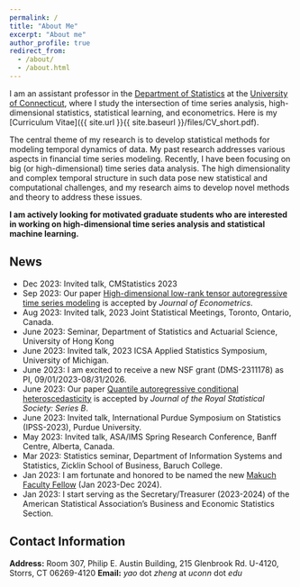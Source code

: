 ```yaml
---
permalink: /
title: "About Me"
excerpt: "About me"
author_profile: true
redirect_from: 
  - /about/
  - /about.html
---
```


I am an assistant professor in the [Department of Statistics](https://statistics.uconn.edu/) at the [University of Connecticut](https://uconn.edu/), where I study the intersection of time series analysis, high-dimensional statistics, statistical learning, and econometrics. Here is my [Curriculum Vitae]({{ site.url }}{{ site.baseurl }}/files/CV_short.pdf).

The central theme of my research is to develop statistical methods for modeling temporal dynamics of data. My past research addresses various aspects in financial time series modeling. Recently, I have been focusing on big (or high-dimensional) time series data analysis. The high dimensionality and complex temporal structure in such data pose new statistical and computational challenges, and my research aims to develop novel methods and theory to address these issues.

**I am actively looking for motivated graduate students who are interested in working on high-dimensional time series analysis and statistical machine learning.**


## News

- Dec 2023: Invited talk, CMStatistics 2023
- Sep 2023: Our paper [High-dimensional low-rank tensor autoregressive time series modeling](https://arxiv.org/abs/2101.04276) is accepted by *Journal of Econometrics*. 
- Aug 2023: Invited talk, 2023 Joint Statistical Meetings, Toronto, Ontario, Canada.
- June 2023: Seminar, Department of Statistics and Actuarial Science, University of Hong Kong
- June 2023: Invited talk, 2023 ICSA Applied Statistics Symposium, University of
  Michigan.
- June 2023: I am excited to receive a new NSF grant (DMS-2311178) as PI, 09/01/2023-08/31/2026.
- June 2023: Our paper [Quantile autoregressive conditional heteroscedasticity](https://arxiv.org/abs/2306.08794) is accepted by *Journal of the Royal Statistical Society: Series B*. 
- June 2023: Invited talk, International Purdue Symposium on Statistics
  (IPSS-2023), Purdue University.
- May 2023: Invited talk, ASA/IMS Spring Research Conference, Banff Centre, Alberta, Canada.
- Mar 2023: Statistics seminar, Department of Information Systems and Statistics, Zicklin School of Business, Baruch College.
- Jan 2023: I am fortunate and honored to be named the new [Makuch Faculty Fellow](https://clas.uconn.edu/faculty-staff/endowed-chairs/#makuch) (Jan 2023-Dec 2024).
- Jan 2023: I start serving as the Secretary/Treasurer (2023-2024) of the American Statistical Association’s Business and Economic Statistics Section.


## Contact Information

**Address:**  Room 307, Philip E. Austin Building, 215 Glenbrook Rd. U-4120, Storrs, CT 06269-4120
**Email:**  *yao* dot *zheng* at *uconn* dot *edu*


